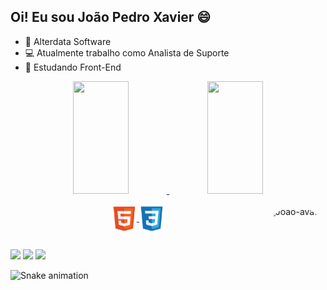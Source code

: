 ## Oi! Eu sou João Pedro Xavier 😄

- 🏢 Alterdata Software
- 💻 Atualmente trabalho como Analista de Suporte
- 🌱 Estudando Front-End

<div align="center">
  <a href="https://github.com/joaopedroxavierr">
  <img height="180em" width="42%" src="https://github-readme-stats.vercel.app/api?username=joaopedroxavierr&show_icons=true&theme=codeSTACKr&include_all_commits=true&count_private=true"/>
  <img height="180em" width="42%" src="https://github-readme-stats.vercel.app/api/top-langs/?username=joaopedroxavierr&layout=compact&langs_count=7&theme=codeSTACKr"/>
</div>
<div style="display: inline_block" align="center"><br>
  <img align="center" alt="Joao-HTML" height="40" width="40" src="https://raw.githubusercontent.com/devicons/devicon/master/icons/html5/html5-original.svg">
  <img align="center" alt="Joao-CSS" height="40" width="40" src="https://raw.githubusercontent.com/devicons/devicon/master/icons/css3/css3-original.svg">
  <img align="right" alt="Joao-avatar" height="150" style="border-radius:50px;" src="https://user-images.githubusercontent.com/115355590/194718401-8a6fa635-c330-41ed-b389-cc35616fb141.png?width=676&height=676">
</div>

##

<div> 
  <a href="https://www.instagram.com/joaopedro.ox/" target="_blank"><img src="https://img.shields.io/badge/-Instagram-%23E4405F?style=for-the-badge&logo=instagram&logoColor=white" target="_blank"></a>
 	<a href = "mailto:joaopedro.ovx@gmail.com"><img src="https://img.shields.io/badge/-Gmail-%23333?style=for-the-badge&logo=gmail&logoColor=white" target="_blank"></a>
  <a href="https://www.linkedin.com/in/joao-pedro-xavier/" target="_blank"><img src="https://img.shields.io/badge/-LinkedIn-%230077B5?style=for-the-badge&logo=linkedin&logoColor=white" target="_blank"></a>
   
  ![Snake animation](https://github.com/joaopedroxavierr/joaopedroxavierr/blob/output/github-contribution-grid-snake.svg)
 
</div>
